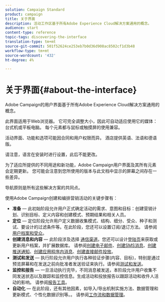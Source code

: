 ```yaml
---
solution: Campaign Standard
product: campaign
title: 关于界面
description: 活动工作区基于所有Adobe Experience Cloud解决方案通用的概念。
audience: start
content-type: reference
topic-tags: discovering-the-interface
translation-type: tm+mt
source-git-commit: 501f52624ce253eb7b0d36d908ac8502cf1d3b48
workflow-type: tm+mt
source-wordcount: '432'
ht-degree: 4%

---
```



# 关于界面{#about-the-interface}

Adobe Campaign的用户界面基于所有Adobe Experience Cloud解决方案通用的概念。

此界面适用于Web浏览器。 它可完全调整大小，因此可自动适应使用它的媒体：台式机或平板电脑。 每个元素都与鼠标或触摸屏的使用兼容。

活动界面、功能和选项可能因合同和用户权限而异。 酒店提供英语、法语和德语版。

请注意，语言在安装时进行设置，此后不能更改。

为了适应所提供的不同用途和新功能，Adobe Campaign用户界面及其所有元素会定期更新。 您可能会注意到您所使用的版本与此文档中显示的屏幕之间存在一些差异。

导航原则是所有这些解决方案的共同点。

使用Adobe Campaign创建和编排营销活动的关键步骤有：

* **准备**  — 此初始阶段允许用户正式确定活动的需求、意图和目标：创建营销计划、识别目标、定义内容和创建模式、预期结果和相关人员。
* **定位**  — 定位阶段允许用户定义数据收集模式、结构、细分、受众、种子和测试、要设计的过滤条件等。在此阶段，您还可以设置订阅/退订方法。 请参阅[用户档案和受众](../../audiences/using/about-profiles.md)。
* **创建消息和内容**  — 此阶段涉及选择 [通信渠道](../../channels/using/get-started-communication-channels.md)。您还可以设计[登陆页](../../channels/using/getting-started-with-landing-pages.md)来获取或更新用户档案，并扩展数据库。 请参阅[创建电子邮件](../../channels/using/creating-an-email.md)、[创建SMS消息](../../channels/using/creating-an-sms-message.md)、[创建推送通知](../../channels/using/preparing-and-sending-a-push-notification.md)、[创建应用程序内消息](../../channels/using/about-in-app-messaging.md)、[创建直接邮件投放](../../channels/using/creating-the-direct-mail.md)。
* **测试和发送**  — 执行阶段允许用户执行各种验证步骤(内容、目标)，特别是通过预览屏幕和在发送之前向批准者发送验证来执行。请参阅[测试和发送](../../sending/using/get-started-sending-messages.md)。
* **监控和报告**  — 一旦活动执行完毕，不同消息被发送，本阶段允许用户收集不同发送状态以及跟踪和监控信息。生成活动和投放报告以跟踪活动和收件人活动的影响。 请参阅[报告工具](../../reporting/using/about-dynamic-reports.md)。
* **自动化**  — 在此阶段，还有其他因素，如导入/导出机制实施方法、数据管理和更新模式、个性化数据识别等。。 请参阅[工作流和数据管理](../../automating/using/get-started-workflows.md)。